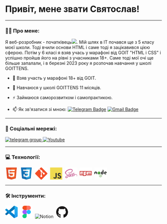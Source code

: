 # Привіт, мене звати Святослав!

---

### :man_technologist: Про мене:

Я веб-розробник - початківець<img src="https://media.giphy.com/media/WUlplcMpOCEmTGBtBW/giphy.gif" width="30px">. Мій шлях в IT почався ще з 5 класу моєї школи. Тоді вчили основи HTML і саме тоді я зацікавився цією сферою. Потім у 6 класі я взяв учась у марафоні від GOIT "HTML і CSS" і успішно пройшв його на рівні з учасниками 18+. Саме тоді мої очі ще більше запалали, і в березні 2023 року я розпочав навчання у школі GOITTENS.

- :telescope: Взяв участь у марафоні 18+ від GOIT.

- :seedling: Навчаюся у школі GOITTENS 11 місяців.

- :zap: Займаюся саморозвитком і самопрактикою.

- :mailbox: Як зв'язатися зі мною: [![Telegram Badge](https://img.shields.io/badge/-sviat_2010-blue?style=flat&logo=Telegram&logoColor=white)](https://t.me/sviat_2010) [![Gmail Badge](https://img.shields.io/badge/-Gmail-red?style=flat&logo=Gmail&logoColor=white)](mailto:svatoslavkalugin@gmail.com)

---

### 🤝 Соціальні мережі:

  <div id="badges">
    <a href="https://t.me/sviat_2010" target="_blank">
      <img src="https://cdn-icons-png.flaticon.com/512/2111/2111646.png" width="40" height="40" alt="telegram group" />
    </a>
    <a href="https://www.youtube.com/@blizzard362" target="_blank">
      <img src="https://cdn-icons-png.flaticon.com/512/3670/3670147.png" width="40" height="40" alt="Youtube"/>
    </a>
  </div>
  
  ---

### 💻 Технології:

<div>
  <img src="https://github.com/devicons/devicon/blob/master/icons/html5/html5-original.svg" title="html5" alt="html5" width="40" height="40"/>&nbsp;
  <img src="https://github.com/devicons/devicon/blob/master/icons/css3/css3-original.svg" title="css" alt="css" width="40" height="40"/>&nbsp;
  <img src="https://github.com/devicons/devicon/blob/master/icons/git/git-original.svg" title="git" alt="git" width="40" height="40"/>&nbsp;
  <img src="https://github.com/devicons/devicon/blob/master/icons/javascript/javascript-original.svg" title="javascript" alt="javascript" width="40" height="40"/>&nbsp;
        <img src="https://github.com/devicons/devicon/blob/master/icons/sass/sass-original.svg" title="sass" alt="sass" width="40" height="40"/>&nbsp;
    <img src="https://github.com/devicons/devicon/blob/master/icons/npm/npm-original-wordmark.svg" title="npm" alt="npm" width="40" height="40"/>&nbsp;
      <img src="https://github.com/devicons/devicon/blob/master/icons/nodejs/nodejs-original-wordmark.svg" title="node" alt="node" width="40" height="40"/>&nbsp;
</div>

---

### 🛠 Інструменти:

<div>
    <img src="https://github.com/devicons/devicon/blob/master/icons/vscode/vscode-original.svg" title="vscode" alt="vscode" width="40" height="40"/>&nbsp;
  <img src="https://github.com/devicons/devicon/blob/master/icons/figma/figma-original.svg" title="figma" alt="figma" width="40" height="40"/>&nbsp;
  <img src="https://upload.wikimedia.org/wikipedia/commons/e/e9/Notion-logo.svg" title="Notion" alt="Notion" width="40" height="40"/>&nbsp;
    <img src="https://github.com/devicons/devicon/blob/master/icons/github/github-original.svg" title="GitHub" alt="GitHub" width="40" height="40"/>&nbsp;
</div>
